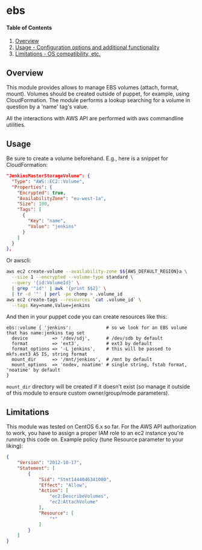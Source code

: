 # ebs

#### Table of Contents

1. [Overview](#overview)
2. [Usage - Configuration options and additional functionality](#usage)
3. [Limitations - OS compatibility, etc.](#limitations)

## Overview

This module provides allows to manage EBS volumes (attach, format, mount).
Volumes should be created outside of puppet, for example, using CloudFormation.
The module performs a lookup searching for a volume in question by a 'name' tag's
value.

All the interactions with AWS API are performed with aws commandline utilities.

## Usage

Be sure to create a volume beforehand. E.g., here is a snippet for CloudFormation:

```json
"JenkinsMasterStorageVolume": {
  "Type": "AWS::EC2::Volume",
  "Properties": {
    "Encrypted": true,
    "AvailabilityZone": "eu-west-1a",
    "Size": 100,
    "Tags": [
      {
        "Key": "name",
        "Value": "jenkins"
      }
    ]
  }
},
```

Or awscli:

```bash
aws ec2 create-volume --availability-zone $${AWS_DEFAULT_REGION}a \
  --size 1 --encrypted --volume-type standard \
  --query '{id:VolumeId}' \
  | grep '"id"' | awk '{print $$2}' \
  | tr -d '"' | perl -pe chomp > .volume_id
aws ec2 create-tags --resources `cat .volume_id` \
  --tags Key=name,Value=jenkins
```

And then in your puppet code you can create resources like this:

```puppet
ebs::volume { 'jenkins':             # so we look for an EBS volume that has name:jenkins tag set
  device         => '/dev/sdj',      # /dev/sdb by default
  format         => 'ext3',          # ext3 by default
  format_options => '-L jenkins',    # this will be passed to mkfs.ext3 AS IS, string format
  mount_dir      => '/mnt/jenkins',  # /mnt by default
  mount_options  => 'nodev, noatime' # single string, fstab format, 'noatime' by default
}
```

`mount_dir` directory will be created if it doesn't exist (so manage it
outside of this module to ensure custom owner/group/mode parameters).

## Limitations

This module was tested on CentOS 6.x so far. For the AWS API authorization to work,
you have to assign a proper IAM role to an ec2 instance you're running this code on.
Example policy (tune Resource parameter to your liking):

```json
{
    "Version": "2012-10-17",
    "Statement": [
        {
            "Sid": "Stmt1444046341000",
            "Effect": "Allow",
            "Action": [
                "ec2:DescribeVolumes",
                "ec2:AttachVolume"
            ],
            "Resource": [
                "*"
            ]
        }
    ]
}
```

